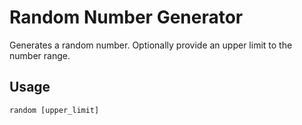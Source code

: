Random Number Generator
=======================

Generates a random number. Optionally provide an upper limit to the number range.

Usage
-----

    random [upper_limit]